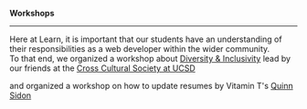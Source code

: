 **Workshops**

-----------

Here at Learn, it is important that our students have an understanding of their responsibilities as a web developer within the wider community.  
To that end, we organized a workshop about [Diversity & Inclusivity](https://docs.google.com/presentation/d/1LMFQNvV1415VSnqPSZoC4STSMDZ1GhvLpAf86T_vDAw/edit#slide=id.g89424a9ed_0_126) lead by our friends at the [Cross Cultural Society at UCSD](https://ccc.ucsd.edu/)

and organized a workshop on how to update resumes by Vitamin T's [Quinn Sidon](http://t.co/goLBFwHeWP)
